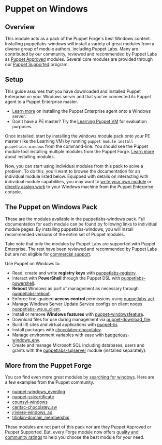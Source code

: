 # Puppet on Windows

## Overview

This module acts as a pack of the Puppet Forge's best Windows content. Installing puppetlabs-windows will install a variety of great modules from a diverse group of module authors, including Puppet Labs. Many are contributed by our community, reviewed and recommended by Puppet Labs as [Puppet Approved](https://forge.puppetlabs.com/approved) modules. Several core modules are provided through our [Puppet Supported](https://forge.puppetlabs.com/supported) program.

## Setup

This guide assumes that you have downloaded and installed Puppet Enterprise on your Windows server and that you've connected its Puppet agent to a Puppet Enterprise master.
- [Learn more](https://docs.puppetlabs.com/pe/latest/install_windows.html) on installing the Puppet Enterprise agent onto a Windows server.
- Don't have a PE master? Try the [Learning Puppet VM](https://docs.puppetlabs.com/learning/introduction.html#get-the-free-vm) for evaluation purposes.

Once installed, start by installing the windows module pack onto your PE master (like the Learning VM) by running `puppet module install puppetlabs-windows` from the command-line. You should see the Puppet module tool installing multiple modules from the Puppet Forge. [Learn more](https://docs.puppetlabs.com/puppet/latest/reference/modules_installing.html#installing-from-the-puppet-forge) about installing modules.

Now, you can start using individual modules from this pack to solve a problem. To do this, you'll want to browse the documentation for an individual module listed below. Equipped with details on interacting with individual module capabilities, you may want to [write your own module](https://docs.puppetlabs.com/pe/latest/quick_writing_windows.html) or [directly assign work](https://docs.puppetlabs.com/pe/latest/console_classes_groups.html) to your Windows machine from the Puppet Enterprise console.

## The Puppet on Windows Pack

These are the modules available in the puppetlabs-windows pack. Full documentation for each module can be found by following links to individual module pages. By installing puppetlabs-windows, you will install recommended versions of the entire set of Puppet modules.

Take note that only the modules by Puppet Labs are supported with Puppet Enterprise. The rest have been reviewed and recommended by Puppet Labs but are not eligible for [commercial support](http://puppetlabs.com/services/customer-support).

Use Puppet on Windows to:
- Read, create and write **registry keys** with [puppetlabs-registry](https://forge.puppetlabs.com/puppetlabs/registry).
- Interact with **PowerShell** through the Puppet DSL with [puppetlabs-powershell](https://forge.puppetlabs.com/puppetlabs/powershell).
- **Reboot** Windows as part of management as necessary through [puppetlabs-reboot](https://forge.puppetlabs.com/puppetlabs/reboot).
- Enforce fine-grained **access control** permissions using [puppetlabs-acl](https://forge.puppetlabs.com/puppetlabs/acl).
- Manage Windows Server Update Service configs on client nodes [puppetlabs-wsus_client](https://forge.puppetlabs.com/puppetlabs/wsus_client).
- Install or remove **Windows features** with [puppet-windowsfeature](https://forge.puppetlabs.com/puppet/windowsfeature).
- Download files for use during management via [puppet-download_file](https://forge.puppetlabs.com/puppet/download_file).
- Build IIS sites and virtual applications with [puppet-iis](https://forge.puppetlabs.com/puppet/iis).
- Install packages with [chocolatey-chocolatey](https://forge.puppetlabs.com/chocolatey/chocolatey).
- Manage environment variables with ease with [badgerious-windows_env](https://forge.puppetlabs.com/badgerious/windows_env).
- Create and manage Microsoft SQL including databases, users and grants with the [puppetlabs-sqlserver](https://forge.puppetlabs.com/puppetlabs/sqlserver) module (installed separately).


## More from the Puppet Forge

You can find even more great modules by [searching for windows](https://forge.puppetlabs.com/modules?utf-8=✓&sort=rank&q=windows). Here are a few examples from the Puppet community.

- [puppet-windows_eventlog](https://forge.puppetlabs.com/puppet/windows_eventlog)
- [puppet-sslcertificate](https://forge.puppetlabs.com/puppet/sslcertificate)
- [counsyl-windows](https://forge.puppetlabs.com/counsyl/windows)
- [ceritsc-chocolatey_sw](https://forge.puppetlabs.com/ceritsc/chocolatey_sw)
- [jriviere-windows_ad](https://forge.puppetlabs.com/jriviere/windows_ad)
- [trlinkin-domain_membership](https://forge.puppetlabs.com/trlinkin/domain_membership)

These modules are not part of this pack nor are they Puppet Approved or Puppet Supported.
But, every Forge module now offers [quality and community ratings](http://puppetlabs.com/blog/new-ratings-puppet-forge-modules) to help you choose the best module for your need.
